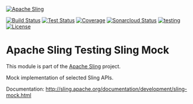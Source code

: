 [![Apache Sling](https://sling.apache.org/res/logos/sling.png)](https://sling.apache.org)

&#32;[![Build Status](https://ci-builds.apache.org/job/Sling/job/modules/job/sling-org-apache-sling-testing-sling-mock/job/master/badge/icon)](https://ci-builds.apache.org/job/Sling/job/modules/job/sling-org-apache-sling-testing-sling-mock/job/master/)&#32;[![Test Status](https://img.shields.io/jenkins/tests.svg?jobUrl=https://ci-builds.apache.org/job/Sling/job/modules/job/sling-org-apache-sling-testing-sling-mock/job/master/)](https://ci-builds.apache.org/job/Sling/job/modules/job/sling-org-apache-sling-testing-sling-mock/job/master/test/?width=800&height=600)&#32;[![Coverage](https://sonarcloud.io/api/project_badges/measure?project=apache_sling-org-apache-sling-testing-sling-mock&metric=coverage)](https://sonarcloud.io/dashboard?id=apache_sling-org-apache-sling-testing-sling-mock)&#32;[![Sonarcloud Status](https://sonarcloud.io/api/project_badges/measure?project=apache_sling-org-apache-sling-testing-sling-mock&metric=alert_status)](https://sonarcloud.io/dashboard?id=apache_sling-org-apache-sling-testing-sling-mock)&#32;[![testing](https://sling.apache.org/badges/group-testing.svg)](https://github.com/apache/sling-aggregator/blob/master/docs/group/testing.md) [![License](https://img.shields.io/badge/License-Apache%202.0-blue.svg)](https://www.apache.org/licenses/LICENSE-2.0)

# Apache Sling Testing Sling Mock

This module is part of the [Apache Sling](https://sling.apache.org) project.

Mock implementation of selected Sling APIs.

Documentation:
http://sling.apache.org/documentation/development/sling-mock.html
